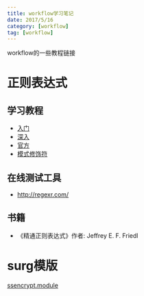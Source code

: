 ```yaml
---
title: workflow学习笔记
date: 2017/5/16
category: [workflow]
tag: [workflow]
---
```

workflow的一些教程链接
<!--more-->
# 正则表达式
## 学习教程
- [入门](http://deerchao.net/tutorials/regex/regex.htm)
- [深入](http://blog.csdn.net/lxcnn/article/category/538256)
- [官方](https://msdn.microsoft.com/zh-cn/library/hs600312.aspx)
- [模式修饰符](http://huangshanben.com/articles/3039)

## 在线测试工具
- http://regexr.com/

## 书籍
- 《精通正则表达式》作者: Jeffrey E. F. Friedl 

# surg模版
[ssencrypt.module](https://raw.githubusercontent.com/wolfydw/workflow/master/ssencrypt.module)
